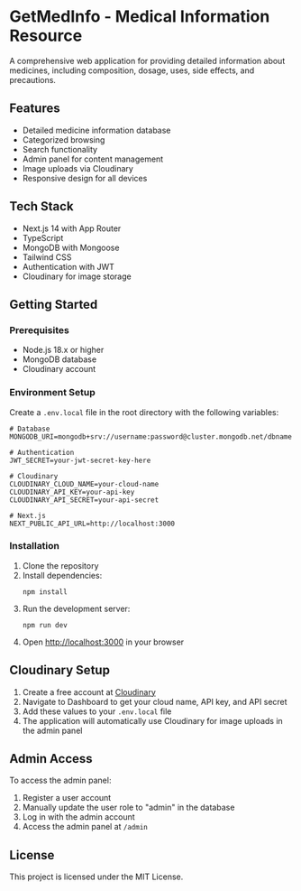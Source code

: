 # GetMedInfo - Medical Information Resource

A comprehensive web application for providing detailed information about medicines, including composition, dosage, uses, side effects, and precautions.

## Features

- Detailed medicine information database
- Categorized browsing
- Search functionality
- Admin panel for content management
- Image uploads via Cloudinary
- Responsive design for all devices

## Tech Stack

- Next.js 14 with App Router
- TypeScript
- MongoDB with Mongoose
- Tailwind CSS
- Authentication with JWT
- Cloudinary for image storage

## Getting Started

### Prerequisites

- Node.js 18.x or higher
- MongoDB database
- Cloudinary account

### Environment Setup

Create a `.env.local` file in the root directory with the following variables:

```
# Database
MONGODB_URI=mongodb+srv://username:password@cluster.mongodb.net/dbname

# Authentication
JWT_SECRET=your-jwt-secret-key-here

# Cloudinary
CLOUDINARY_CLOUD_NAME=your-cloud-name
CLOUDINARY_API_KEY=your-api-key
CLOUDINARY_API_SECRET=your-api-secret

# Next.js
NEXT_PUBLIC_API_URL=http://localhost:3000
```

### Installation

1. Clone the repository
2. Install dependencies:
   ```
   npm install
   ```
3. Run the development server:
   ```
   npm run dev
   ```
4. Open [http://localhost:3000](http://localhost:3000) in your browser

## Cloudinary Setup

1. Create a free account at [Cloudinary](https://cloudinary.com/)
2. Navigate to Dashboard to get your cloud name, API key, and API secret
3. Add these values to your `.env.local` file
4. The application will automatically use Cloudinary for image uploads in the admin panel

## Admin Access

To access the admin panel:
1. Register a user account
2. Manually update the user role to "admin" in the database
3. Log in with the admin account
4. Access the admin panel at `/admin`

## License

This project is licensed under the MIT License.
